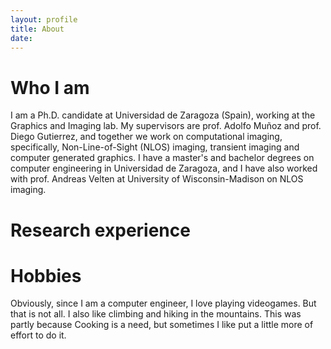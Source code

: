 ```yaml
---
layout: profile
title: About
date: 
---
```




# Who I am

I am a Ph.D. candidate at Universidad de Zaragoza (Spain), working at the Graphics and Imaging lab. My supervisors are prof. Adolfo Muñoz and prof. Diego Gutierrez, and together we work on computational imaging, specifically, Non-Line-of-Sight (NLOS) imaging, transient imaging and computer generated graphics. I have a master's and bachelor degrees on computer engineering in Universidad de Zaragoza, and I have also worked with prof. Andreas Velten at University of Wisconsin-Madison on NLOS imaging.

# Research experience

# Hobbies

Obviously, since I am a computer engineer, I love playing videogames. But that is not all. I also like climbing and hiking in the mountains. This was partly because  Cooking is a need, but sometimes I like put a little more of effort to do it. 
